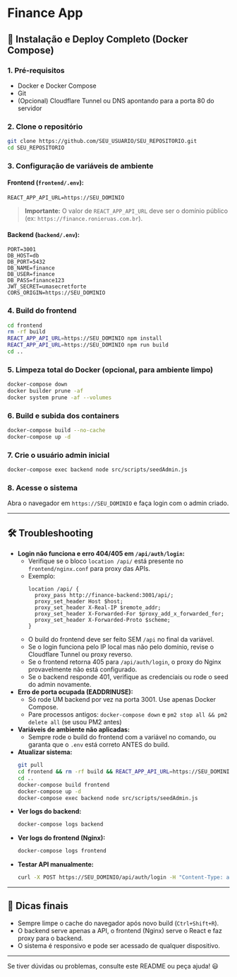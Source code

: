 # Finance App

## 🚀 Instalação e Deploy Completo (Docker Compose)

### 1. Pré-requisitos
- Docker e Docker Compose
- Git
- (Opcional) Cloudflare Tunnel ou DNS apontando para a porta 80 do servidor

### 2. Clone o repositório
```bash
git clone https://github.com/SEU_USUARIO/SEU_REPOSITORIO.git
cd SEU_REPOSITORIO
```

### 3. Configuração de variáveis de ambiente

#### Frontend (`frontend/.env`):
```
REACT_APP_API_URL=https://SEU_DOMINIO
```
> **Importante:** O valor de `REACT_APP_API_URL` deve ser o domínio público (ex: `https://finance.ronieruas.com.br`).

#### Backend (`backend/.env`):
```
PORT=3001
DB_HOST=db
DB_PORT=5432
DB_NAME=finance
DB_USER=finance
DB_PASS=finance123
JWT_SECRET=umasecretforte
CORS_ORIGIN=https://SEU_DOMINIO
```

### 4. Build do frontend
```bash
cd frontend
rm -rf build
REACT_APP_API_URL=https://SEU_DOMINIO npm install
REACT_APP_API_URL=https://SEU_DOMINIO npm run build
cd ..
```

### 5. Limpeza total do Docker (opcional, para ambiente limpo)
```bash
docker-compose down
docker builder prune -af
docker system prune -af --volumes
```

### 6. Build e subida dos containers
```bash
docker-compose build --no-cache
docker-compose up -d
```

### 7. Crie o usuário admin inicial
```bash
docker-compose exec backend node src/scripts/seedAdmin.js
```

### 8. Acesse o sistema
Abra o navegador em `https://SEU_DOMINIO` e faça login com o admin criado.

---

## 🛠️ Troubleshooting
- **Login não funciona e erro 404/405 em `/api/auth/login`:**
  - Verifique se o bloco `location /api/` está presente no `frontend/nginx.conf` para proxy das APIs.
  - Exemplo:
    ```nginx
    location /api/ {
      proxy_pass http://finance-backend:3001/api/;
      proxy_set_header Host $host;
      proxy_set_header X-Real-IP $remote_addr;
      proxy_set_header X-Forwarded-For $proxy_add_x_forwarded_for;
      proxy_set_header X-Forwarded-Proto $scheme;
    }
    ```
  - O build do frontend deve ser feito SEM `/api` no final da variável.
  - Se o login funciona pelo IP local mas não pelo domínio, revise o Cloudflare Tunnel ou proxy reverso.
  - Se o frontend retorna 405 para `/api/auth/login`, o proxy do Nginx provavelmente não está configurado.
  - Se o backend responde 401, verifique as credenciais ou rode o seed do admin novamente.
- **Erro de porta ocupada (EADDRINUSE):**
  - Só rode UM backend por vez na porta 3001. Use apenas Docker Compose.
  - Pare processos antigos: `docker-compose down` e `pm2 stop all && pm2 delete all` (se usou PM2 antes)
- **Variáveis de ambiente não aplicadas:**
  - Sempre rode o build do frontend com a variável no comando, ou garanta que o `.env` está correto ANTES do build.
- **Atualizar sistema:**
  ```bash
  git pull
  cd frontend && rm -rf build && REACT_APP_API_URL=https://SEU_DOMINIO npm run build
  cd ..
  docker-compose build frontend
  docker-compose up -d
  docker-compose exec backend node src/scripts/seedAdmin.js
  ```
- **Ver logs do backend:**
  ```bash
  docker-compose logs backend
  ```
- **Ver logs do frontend (Nginx):**
  ```bash
  docker-compose logs frontend
  ```
- **Testar API manualmente:**
  ```bash
  curl -X POST https://SEU_DOMINIO/api/auth/login -H "Content-Type: application/json" -d '{"email":"admin@email.com","password":"suasenha"}'
  ```

---

## 📝 Dicas finais
- Sempre limpe o cache do navegador após novo build (`Ctrl+Shift+R`).
- O backend serve apenas a API, o frontend (Nginx) serve o React e faz proxy para o backend.
- O sistema é responsivo e pode ser acessado de qualquer dispositivo.

---

Se tiver dúvidas ou problemas, consulte este README ou peça ajuda! 😃
